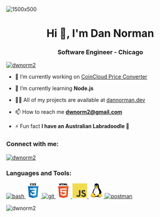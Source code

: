 ![1500x500](https://github.com/dwnorm2/dwnorm2/assets/112597888/8ebd9d2e-21ad-49d1-899d-7f7744d6d7b2)

<h1 align="center">Hi 👋, I'm Dan Norman</h1>
<h3 align="center">Software Engineer - Chicago</h3>

<p align="left"> <a href="https://twitter.com/dwnorm2" target="blank"><img src="https://img.shields.io/twitter/follow/dwnorm2?logo=twitter&style=for-the-badge" alt="dwnorm2" /></a> </p>

- 🔭 I’m currently working on [CoinCloud Price Converter](https://github.com/dwnorm2/crypto-converter)

- 🌱 I’m currently learning **Node.js**

- 👨‍💻 All of my projects are available at [dannorman.dev](dannorman.dev)

- 📫 How to reach me **dwnorm2@gmail.com**

- ⚡ Fun fact **I have an Australian Labradoodle 🐶**

<h3 align="left">Connect with me:</h3>
<p align="left">
<a href="https://twitter.com/dwnorm2" target="blank"><img align="center" src="https://raw.githubusercontent.com/rahuldkjain/github-profile-readme-generator/master/src/images/icons/Social/twitter.svg" alt="dwnorm2" height="30" width="40" /></a>
</p>

<h3 align="left">Languages and Tools:</h3>
<p align="left"> <a href="https://www.gnu.org/software/bash/" target="_blank" rel="noreferrer"> <img src="https://www.vectorlogo.zone/logos/gnu_bash/gnu_bash-icon.svg" alt="bash" width="40" height="40"/> </a> <a href="https://www.w3schools.com/css/" target="_blank" rel="noreferrer"> <img src="https://raw.githubusercontent.com/devicons/devicon/master/icons/css3/css3-original-wordmark.svg" alt="css3" width="40" height="40"/> </a> <a href="https://git-scm.com/" target="_blank" rel="noreferrer"> <img src="https://www.vectorlogo.zone/logos/git-scm/git-scm-icon.svg" alt="git" width="40" height="40"/> </a> <a href="https://www.w3.org/html/" target="_blank" rel="noreferrer"> <img src="https://raw.githubusercontent.com/devicons/devicon/master/icons/html5/html5-original-wordmark.svg" alt="html5" width="40" height="40"/> </a> <a href="https://developer.mozilla.org/en-US/docs/Web/JavaScript" target="_blank" rel="noreferrer"> <img src="https://raw.githubusercontent.com/devicons/devicon/master/icons/javascript/javascript-original.svg" alt="javascript" width="40" height="40"/> </a> <a href="https://www.linux.org/" target="_blank" rel="noreferrer"> <img src="https://raw.githubusercontent.com/devicons/devicon/master/icons/linux/linux-original.svg" alt="linux" width="40" height="40"/> </a> <a href="https://postman.com" target="_blank" rel="noreferrer"> <img src="https://www.vectorlogo.zone/logos/getpostman/getpostman-icon.svg" alt="postman" width="40" height="40"/> </a> </p>


<p><img align="center" src="https://github-readme-streak-stats.herokuapp.com/?user=dwnorm2&" alt="dwnorm2" /></p>

